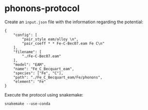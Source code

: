 # phonons-protocol

Create an `input.json` file with the information regarding the potential: 
```
{
    "config": [
        "pair_style eam/alloy \n", 
        "pair_coeff * * Fe-C-Bec07.eam Fe C\n"
    ], 
    "filename": [
        "./Fe-C-Bec07.eam"
    ], 
    "model": "EAM", 
    "name": "Fe_C_Becquart_eam", 
    "species": ["Fe", "C"], 
    "path": "./Fe_C_Becquart_eam/Fe/phonons", 
    "element": "Fe"
}
```

Execute the protocol using snakemake: 
```
snakemake --use-conda
```
